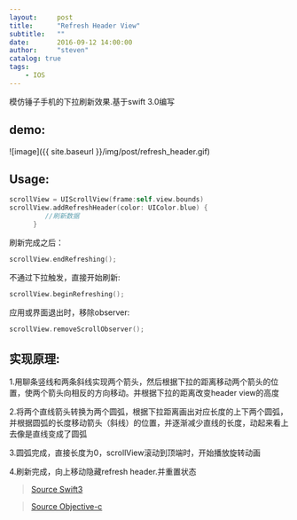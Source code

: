 ```yaml
---
layout:     post
title:      "Refresh Header View"
subtitle:   ""
date:       2016-09-12 14:00:00
author:     "steven"
catalog: true
tags:
    - IOS
---
```


模仿锤子手机的下拉刷新效果.基于swift 3.0编写

demo:
---

![image]({{ site.baseurl }}/img/post/refresh_header.gif)

Usage:
---

```Swift
scrollView = UIScrollView(frame:self.view.bounds)
scrollView.addRefreshHeader(color: UIColor.blue) {
         //刷新数据
      }
```

刷新完成之后：

```Swift
scrollView.endRefreshing();
```

不通过下拉触发，直接开始刷新:

```Swift
scrollView.beginRefreshing();
```

应用或界面退出时，移除observer:

```Swift
scrollView.removeScrollObserver();
```

实现原理:
---

1.用聊条竖线和两条斜线实现两个箭头，然后根据下拉的距离移动两个箭头的位置，使两个箭头向相反的方向移动。并根据下拉的距离改变header view的高度

2.将两个直线箭头转换为两个圆弧，根据下拉距离画出对应长度的上下两个圆弧，并根据圆弧的长度移动箭头（斜线）的位置，并逐渐减少直线的长度，动起来看上去像是直线变成了圆弧

3.圆弧完成，直接长度为0，scrollView滚动到顶端时，开始播放旋转动画

4.刷新完成，向上移动隐藏refresh header.并重置状态




>[Source Swift3](https://github.com/StevenDXC/DxRefreshView)

>[Source Objective-c](https://github.com/StevenDXC/DxRefreshView_OC)
